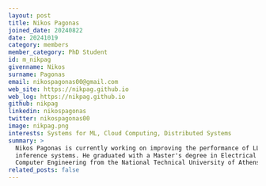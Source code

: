 ```yaml
---
layout: post
title: Nikos Pagonas
joined_date: 20240822
date: 20241019
category: members
member_category: PhD Student
id: m_nikpag
givenname: Nikos
surname: Pagonas
email: nikospagonas00@gmail.com
web_site: https://nikpag.github.io
web_log: https://nikpag.github.io
github: nikpag
linkedin: nikospagonas
twitter: nikospagonas00
image: nikpag.png
interests: Systems for ML, Cloud Computing, Distributed Systems
summary: >
  Nikos Pagonas is currently working on improving the performance of LLM
  inference systems. He graduated with a Master's degree in Electrical and
  Computer Engineering from the National Technical University of Athens.
related_posts: false
---
```

